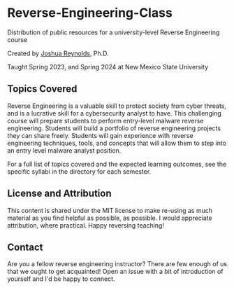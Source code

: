 # Reverse-Engineering-Class
Distribution of public resources for a university-level Reverse Engineering course

Created by [Joshua Reynolds](https://jeyrey.net), Ph.D.

Taught Spring 2023, and Spring 2024 at New Mexico State University

## Topics Covered

Reverse Engineering is a valuable skill to protect society from cyber threats, and is a lucrative skill for a cybersecurity analyst to have. This challenging course will prepare students to perform entry-level malware reverse engineering. Students will build a portfolio of reverse engineering projects they can share freely. Students will gain experience with reverse engineering techniques, tools, and concepts that will allow them to step into an entry level malware analyst position.

For a full list of topics covered and the expected learning outcomes, see the specific syllabi in the directory for each semester.

## License and Attribution

This content is shared under the MIT license to make re-using as much material as you find helpful as possible, as possible. I would appreciate attribution, where practical. Happy reversing teaching!

## Contact

Are you a fellow reverse engineering instructor? There are few enough of us that we ought to get acquainted! Open an issue with a bit of introduction of yourself and I'd be happy to connect.